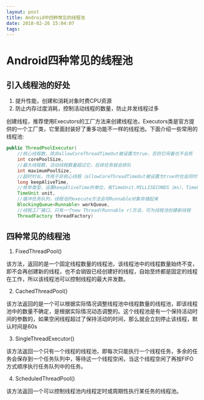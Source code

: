 ```yaml
---
layout: post
title: Android中四种常见的线程池
date: 2018-02-26 15:04:07
tags:
---
```


# Android四种常见的线程池

## 引入线程池的好处

1. 提升性能，创建和消耗对象时费CPU资源
2. 防止内存过度消耗，控制活动线程的数量，防止并发线程过多


创建线程，推荐使用Executors的工厂方法来创建线程池，Executors类是官方提供的一个工厂类，它里面封装好了重多功能不一样的线程池。下面介绍一些常用的线程池:

```java
public ThreadPoolExecutor(    
	//核心线程数，除非allowCoreThreadTimeOut被设置为true，否则它闲着也不会死    
	int corePoolSize,     
	//最大线程数，活动线程数量超过它，后续任务就会排队                       
	int maximumPoolSize,     
	//超时时长，作用于非核心线程（allowCoreThreadTimeOut被设置为true时也会同时作用于核心线程），闲置超时便被回收               
	long keepAliveTime,                              
	//枚举类型，设置keepAliveTime的单位，有TimeUnit.MILLISECONDS（ms）、TimeUnit. SECONDS（s）等    
	TimeUnit unit,    
	//缓冲任务队列，线程池的execute方法会将Runnable对象存储起来    
	BlockingQueue<Runnable> workQueue,    
	//线程工厂接口，只有一个new Thread(Runnable r)方法，可为线程池创建新线程    
	ThreadFactory threadFactory) 
```

## 四种常见的线程池

1. FixedThreadPool()

该方法，返回的是一个固定线程数量的线程池，该线程池中的线程数量始终不变，即不会再创建新的线程，也不会销毁已经创建好的线程，自始至终都是固定的线程在工作，所以该线程池可以控制线程的最大并发数。


2. CachedThreadPool()

该方法返回的是一个可以根据实际情况调整线程池中线程数量的线程池，即该线程池中的数量不确定，是根据实际情况动态调整的。这个线程池是有一个保持活动时间的参数的，如果空闲线程超过了保持活动的时间，那么就会立刻停止该线程，默认时间是60s

3. SingleThreadExecutor()

该方法返回一个只有一个线程的线程池，即每次只能执行一个线程任务，多余的任务会保存到一个任务队列中，等待这一个线程空闲，当这个线程空闲了再按FIFO方式顺序执行任务队列中的任务。


4. ScheduledThreadPool()

该方法返回一个可以控制线程池内线程定时或周期性执行某任务的线程池。




































